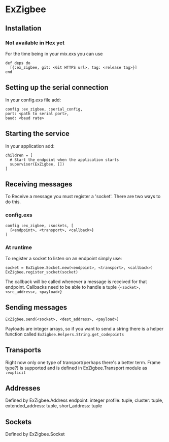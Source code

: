 # ExZigbee

## Installation

### Not available in Hex yet
For the time being in your mix.exs you can use
  ```
  def deps do
    [{:ex_zigbee, git: <Git HTTPS url>, tag: <release tag>}]
  end
  ```

## Setting up the serial connection
In your config.exs file add:
  ```
  config :ex_zigbee, :serial_config,
  port: <path to serial port>,
  baud: <baud rate>
  ```

## Starting the service
In your application add:
  ```
  children = [
    # Start the endpoint when the application starts
    supervisor(ExZigbee, [])
  ]
  ```

## Receiving messages
To Receive a message you must register a 'socket'. There are two ways to do this.

### config.exs
  ```
  config :ex_zigbee, :sockets, [
    {<endpoint>, <transport>, <callback>}
  ]
  ```

### At runtime
To register a socket to listen on an endpoint simply use:
  ```
  socket = ExZigbee.Socket.new(<endpoint>, <transport>, <callback>)
  ExZigbee.register_socket(socket)
  ```

The callback will be called whenever a message is received for that endpoint.
Callbacks need to be able to handle a tuple `{<socket>, <src_address>, <payload>}`


## Sending messages
`ExZigbee.send(<socket>, <dest_address>, <payload>)`

Payloads are integer arrays, so if you want to send a string there is a
helper function called `ExZigbee.Helpers.String.get_codepoints`

## Transports
Right now only one type of transport(perhaps there's a better term. Frame type?) 
is supported and is defined in ExZigbee.Transport module as `:explicit`

## Addresses
Defined by ExZigbee.Address
 endpoint: integer
 profile: tuple,
 cluster: tuple,
 extended_address: tuple,
 short_address: tuple

## Sockets
Defined by ExZigbee.Socket
